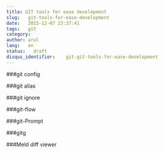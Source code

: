 ```yaml
---
title: GIT tools for ease development
slug:   git-tools-for-ease-development
date:   2015-12-07 23:37:41
tags:   git
category:
author: arul
lang:   en
status:   draft
disqus_identifier:    git-git-tools-for-ease-development
---
```


###git config

###git alias

###git ignore

###git-flow

###git-Prompt

###gitg

###Meld diff viewer
